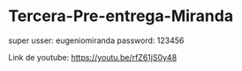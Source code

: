 # Tercera-Pre-entrega-Miranda

super usser: eugeniomiranda
password: 123456


Link de youtube: https://youtu.be/rfZ61jS0y48